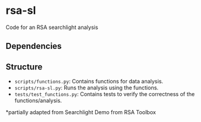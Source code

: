 # rsa-sl

Code for an RSA searchlight analysis 

## Dependencies

## Structure

- `scripts/functions.py`: Contains functions for data analysis.
- `scripts/rsa-sl.py`: Runs the analysis using the functions.
- `tests/test_functions.py`: Contains tests to verify the correctness of the functions/analysis.


*partially adapted from Searchlight Demo from RSA Toolbox
